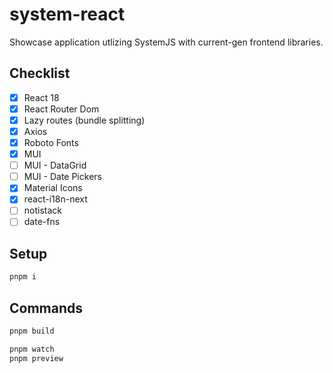 # system-react
Showcase application utlizing SystemJS with current-gen frontend libraries.

## Checklist
- [x] React 18
- [x] React Router Dom
- [x] Lazy routes (bundle splitting)
- [x] Axios
- [x] Roboto Fonts
- [x] MUI
- [ ] MUI - DataGrid
- [ ] MUI - Date Pickers
- [x] Material Icons
- [x] react-i18n-next
- [ ] notistack
- [ ] date-fns

## Setup

```bash
pnpm i
```

## Commands

```bash
pnpm build

pnpm watch
pnpm preview
```
